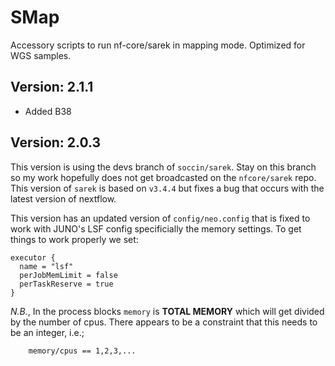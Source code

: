 # SMap

Accessory scripts to run nf-core/sarek in mapping mode. Optimized for WGS samples. 

## Version: 2.1.1

- Added B38

## Version: 2.0.3

This version is using the devs branch of `soccin/sarek`. Stay on this branch so my work hopefully does not get broadcasted on the `nfcore/sarek` repo. This version of `sarek` is based on `v3.4.4` but fixes a bug that occurs with the latest version of nextflow.

This version has an updated version of `config/neo.config` that is fixed to work with JUNO's LSF config specificially the memory settings. To get things to work properly we set:
```
executor {
  name = "lsf"
  perJobMemLimit = false
  perTaskReserve = true
}
```
*N.B.*, In the process blocks `memory` is **TOTAL MEMORY** which will get divided by the number of cpus. There appears to be a constraint that this needs to be an integer, i.e.;
```
	memory/cpus == 1,2,3,...
```
